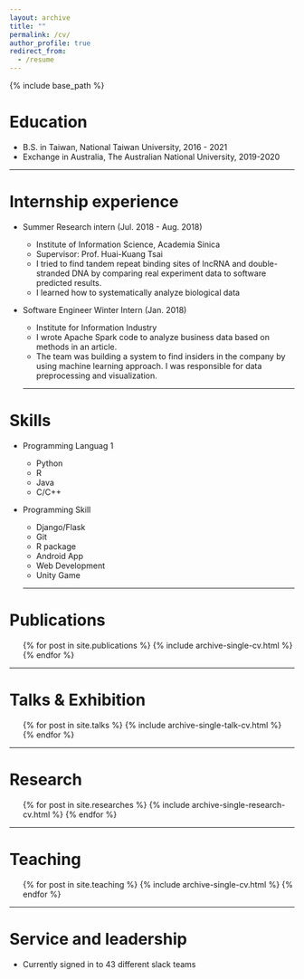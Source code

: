 ```yaml
---
layout: archive
title: ""
permalink: /cv/
author_profile: true
redirect_from:
  - /resume
---
```


{% include base_path %}

Education
======
* B.S. in Taiwan, National Taiwan University, 2016 - 2021
* Exchange in Australia, The Australian National University, 2019-2020

---

Internship experience
======
* Summer Research intern (Jul. 2018 - Aug. 2018)
  * Institute of Information Science, Academia Sinica
  * Supervisor: Prof. Huai-Kuang Tsai
  * I tried to find tandem repeat binding sites of lncRNA and double-stranded DNA by comparing real experiment data to software predicted results.
  * I learned how to systematically analyze biological data

* Software Engineer Winter Intern (Jan. 2018)
  * Institute for Information Industry
  * I wrote Apache Spark code to analyze business data based on methods in an article.
  * The team was building a system to find insiders in the company by using machine learning approach. I was responsible for data preprocessing and visualization.

  ---

Skills
======
* Programming Languag 1
  * Python
  * R
  * Java
  * C/C++
* Programming Skill
  * Django/Flask
  * Git
  * R package
  * Android App
  * Web Development
  * Unity Game

  ---

Publications
======
  <ul>{% for post in site.publications %}
    {% include archive-single-cv.html %}
  {% endfor %}</ul>

  ---

Talks & Exhibition
======
  <ul>{% for post in site.talks %}
    {% include archive-single-talk-cv.html %}
  {% endfor %}</ul>

  ---

Research
======
  <ul>{% for post in site.researches %}
    {% include archive-single-research-cv.html %}
  {% endfor %}</ul>

  ---

Teaching
======
  <ul>{% for post in site.teaching %}
    {% include archive-single-cv.html %}
  {% endfor %}</ul>

---

Service and leadership
======
* Currently signed in to 43 different slack teams
